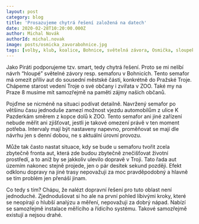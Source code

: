 ```yaml
---
layout: post
category: blog
title: 'Prosazujeme chytrá řešení založená na datech'
date: 2020-02-28T10:20:00.000Z
author: Michal Novák
authorId: michal.novak
image: posts/osmicka_zavorabohnice.jpg
tags: [volby, klub, koalice, Bohnice, světelná závora, Osmička, sloupek]
---
```



Jako Piráti podporujeme tzv. smart, tedy chytrá řešení. Proto se mi nelíbí návrh “hloupé” světelné závory resp. semaforu v Bohnicích. Tento semafor má omezit příliv aut do sousední
městské části, konkrétně do Pražské Troje. Chápeme starost vedení Troje o své občany i zvířata v ZOO. Také my na Praze 8 musíme mít samozřejmě na paměti zájmy našich občanů.

Pojďme se nicméně na situaci podívat detailně. Navržený semafor po většinu času jednoduše zamezí možnost vjezdu automobilům z ulice K Pazderkám směrem z kopce dolů k ZOO. Tento semafor ani jiné zařízení nebude měřit ani zjišťovat, jestli je takové omezení právě v ten moment potřeba. Intervaly mají být nastaveny napevno, proměňovat se mají dle návrhu jen s
denní dobou, ne s aktuální úrovní provozu.

Může tak často nastat situace, kdy se bude u semaforu tvořit zcela zbytečně fronta aut, která zde budou zbytečně znečišťovat životní prostředí, a to aniž by se jakkoliv ulevilo dopravě v Troji. Tato řada aut územím nakonec stejně projede, jen o pár desítek sekund později. Efekt odklonu dopravy na jiné trasy nepovažuji za moc pravděpodobný a hlavně se tím problém jen přenáší jinam.

Co tedy s tím? Chápu, že nalézt dopravní řešení pro tuto oblast není jednoduché. Zjednodušovat si ho ale na první pohled líbivými kroky, které se neopírají o hlubší analýzu a
měření, nepovažuji za dobrý nápad. Nabízí se samozřejmě instalace měřícího a řídicího systému. Takové samozřejmě existují a nejsou drahé.

